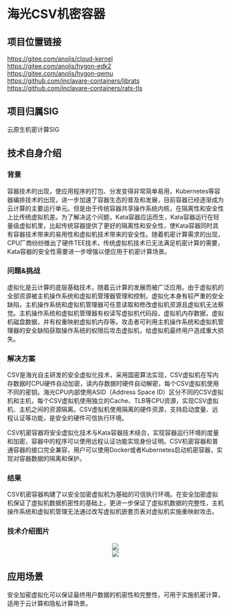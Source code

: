 # 海光CSV机密容器

## 项目位置链接

https://gitee.com/anolis/cloud-kernel  
https://gitee.com/anolis/hygon-edk2  
https://gitee.com/anolis/hygon-qemu  
https://github.com/inclavare-containers/librats  
https://github.com/inclavare-containers/rats-tls  

## 项目归属SIG

云原生机密计算SIG

## 技术自身介绍

### 背景

容器技术的出现，使应用程序的打包、分发变得非常简单易用，Kubernetes等容器编排技术的出现，进一步加速了容器生态的普及和发展，目前容器已经逐渐成为云计算的主要运行单元。但是由于传统容器共享操作系统内核，在隔离性和安全性上比传统虚拟机差。为了解决这个问题，Kata容器应运而生，Kata容器运行在轻量级虚拟机里，比起传统容器提供了更好的隔离性和安全性，使Kata容器同时具有容器技术带来的易用性和虚拟机技术带来的安全性。随着机密计算需求的出现，CPU厂商纷纷推出了硬件TEE技术，传统虚拟机技术已无法满足机密计算的需要，Kata容器的安全性需要进一步增强以便应用于机密计算场景。

### 问题&挑战

虚拟化是云计算的底层基础技术，随着云计算的发展而被广泛应用。由于虚拟机的全部资源被主机操作系统和虚拟机管理器管理和控制，虚拟化本身有较严重的安全缺陷，主机操作系统和虚拟机管理器可任意读取和修改虚拟机资源且虚拟机无法察觉。主机操作系统和虚拟机管理器有权读写虚拟机代码段，虚拟机内存数据，虚拟机磁盘数据，并有权重映射虚拟机内存等。攻击者可利用主机操作系统和虚拟机管理器的安全缺陷获取操作系统的权限后攻击虚拟机，给虚拟机最终用户造成重大损失。

### 解决方案

CSV是海光自主研发的安全虚拟化技术，采用国密算法实现，CSV虚拟机在写内存数据时CPU硬件自动加密，读内存数据时硬件自动解密，每个CSV虚拟机使用不同的密钥。海光CPU内部使用ASID（Address Space ID）区分不同的CSV虚拟机和主机，每个CSV虚拟机使用独立的Cache、TLB等CPU资源，实现CSV虚拟机、主机之间的资源隔离。CSV虚拟机使用隔离的硬件资源，支持启动度量、远程认证等功能，是安全的硬件可信执行环境。

CSV机密容器将安全虚拟化技术与Kata容器技术结合，实现容器运行环境的度量和加密，容器中的程序可以使用远程认证功能实现身份证明。CSV机密容器和普通容器的接口完全兼容，用户可以使用Docker或者Kubernetes启动机密容器，实现对容器数据的隔离和保护。

### 结果

CSV机密容器构建了以安全加密虚拟机为基础的可信执行环境。在安全加密虚拟机保证了虚拟机数据机密性的基础上，更进一步保证了虚拟机数据的完整性，主机操作系统和虚拟机管理无法通过改写虚拟机嵌套页表对虚拟机实施重映射攻击。

### 技术介绍图片

<div align=center><img src="materials/imgs/csv.png"></div>

<div align=center><img src="materials/imgs/csv_kata_cc.png"></div>

## 应用场景

安全加密虚拟化可以保证最终用户数据的机密性和完整性，可用于实施机密计算，适用于云计算和隐私计算场景。
